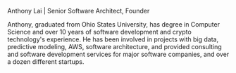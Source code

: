 
Anthony Lai | Senior Software Architect, Founder

Anthony, graduated from Ohio States University, has degree in Computer Science and over 10 years of software development and crypto technology's experience. He has been involved in projects with big data, predictive modeling, AWS, software architecture, and provided consulting and software development services for major software companies, and over a dozen different startups.
